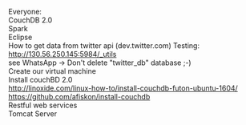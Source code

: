 
Everyone: </br>
CouchDB 2.0 </br>
Spark </br>
Eclipse </br>
How to get data from twitter api (dev.twitter.com)
Testing: http://130.56.250.145:5984/_utils </br>
see WhatsApp -> Don't delete "twitter_db" database ;-) </br>
Create our virtual machine </br>
Install couchBD 2.0<br>
http://linoxide.com/linux-how-to/install-couchdb-futon-ubuntu-1604/ </br>
https://github.com/afiskon/install-couchdb </br>
Restful web services <br>
Tomcat Server 
